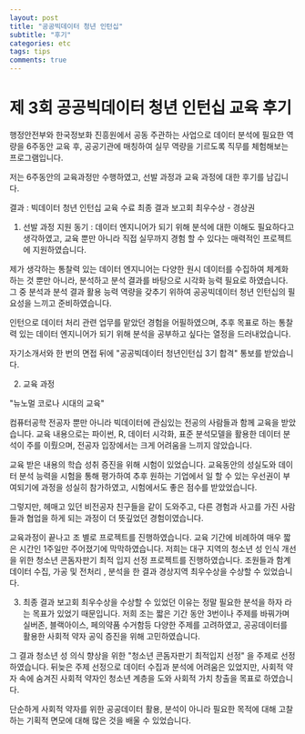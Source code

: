 ```yaml
---
layout: post
title: "공공빅데이터 청년 인턴십"
subtitle: "후기"
categories: etc
tags: tips
comments: true
---
```



# 제 3회 공공빅데이터 청년 인턴십 교육 후기

  행정안전부와 한국정보화 진흥원에서 공동 주관하는 사업으로 데이터 분석에 필요한 
  역량을 6주동안 교육 후, 공공기관에 매칭하여 실무 역량을 기르도록 직무를 체험해보는 
  프로그램입니다.

  저는 6주동안의 교육과정만 수행하였고, 선발 과정과 교육 과정에 대한 후기를 남깁니다.

 결과 :
 빅데이터 청년 인턴십 교육 수료
 최종 결과 보고회 최우수상 - 경상권

 1) 선발 과정
 지원 동기 :
 데이터 엔지니어가 되기 위해 분석에 대한 이해도 필요하다고 생각하였고, 교육 뿐만 아니라
 직접 실무까지 경험 할 수 있다는 매력적인 프로젝트에 지원하였습니다. 

 제가 생각하는 통찰력 있는 데이터 엔지니어는 다양한 원시 데이터를 수집하여 체계화 하는 것 뿐만
 아니라, 분석하고 분석 결과를 바탕으로 시각화 능력 필요로 하였습니다. 
 그 중 분석과 분석 결과 활용 능력 역량을 갖추기 위하여 공공빅데이터 청년 인턴십의 필요성을
 느끼고 준비하였습니다. 

 인턴으로 데이터 처리 관련 업무를 맡았던 경험을 어필하였으며, 추후 목표로 하는
 통찰력 있는 데이터 엔지니어가 되기 위해 분석을 공부하고 싶다는 열정을 드러내었습니다. 

자기소개서와 한 번의 면접 뒤에 "공공빅데이터 청년인턴십 3기 합격" 통보를 받았습니다.

2) 교육 과정

"뉴노멀 코로나 시대의 교육"

컴퓨터공학 전공자 뿐만 아니라 빅데이터에 관심있는 전공의 사람들과 함께 교육을 받았습니다.
교육 내용으로는 파이썬, R, 데이터 시각화, 표준 분석모델을 활용한 데이터 분석이 주를 이뤘으며,
  전공자 입장에서는 크게 어려움을 느끼지 않았습니다.

  교육 받은 내용의 학습 성취 증진을 위해 시험이 있었습니다. 교육동안의 성실도와 데이터 분석 능력을
  시험을 통해 평가하여 추후 원하는 기업에서 일 할 수 있는 우선권이 부여되기에 과정을 성실히 참가하였고,
  시험에서도 좋은 점수를 받았었습니다. 
  
  그렇지만, 헤매고 있던 비전공자 친구들을 같이 도와주고, 다른 경험과 사고를 가진 사람들과 협업을 하게 되는
  과정이 더 뜻깊었던 경험이였습니다. 

  교육과정이 끝나고 조 별로 프로젝트를 진행하였습니다. 
  교육 기간에 비례하여 매우 짧은 시간인 1주일만 주어졌기에 막막하였습니다. 
  저희는 대구 지역의 청소년 성 인식 개선을 위한 청소년 콘돔자판기 최적 입지 선정 프로젝트를 진행하였습니다.
  조원들과 함계 데이터 수집, 가공 및 전처리 , 분석을 한 결과 경상지역 최우수상을 수상할 수 있었습니다.

3) 최종 결과 보고회
최우수상을 수상할 수 있었던 이유는 정말 필요한 분석을 하자 라는 목표가 있었기 때문입니다.
저희 조는 짧은 기간 동안 3번이나 주제를 바꿔가며 실버존, 블랙아이스, 페의약품 수거함등 다양한 주제를
고려하였고, 공공데이터를 활용한 사회적 약자 공익 증진을 위해 고민하였습니다. 

그 결과 청소년 성 의식 향상을 위한 "청소년 콘돔자판기 최적입지 선정" 을 주제로 선정하였습니다.
뒤늦은 주제 선정으로 데이터 수집과 분석에 어려움은 있었지만, 사회적 약자 속에 숨겨진 사회적 약자인
청소년 계층을 도와 사회적 가치 창출을 목표로 하였습니다. 

단순하게 사회적 약자를 위한 공공데이터 활용, 분석이 아니라 필요한 목적에 대해 고찰하는 기획적 면모에 대해
많은 것을 배울 수 있었습니다. 
